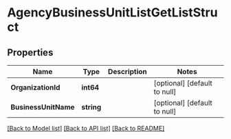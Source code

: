 # AgencyBusinessUnitListGetListStruct

## Properties
Name | Type | Description | Notes
------------ | ------------- | ------------- | -------------
**OrganizationId** | **int64** |  | [optional] [default to null]
**BusinessUnitName** | **string** |  | [optional] [default to null]

[[Back to Model list]](../README.md#documentation-for-models) [[Back to API list]](../README.md#documentation-for-api-endpoints) [[Back to README]](../README.md)


